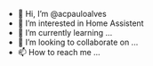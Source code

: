 - 👋 Hi, I’m @acpauloalves
- 👀 I’m interested in Home Assistent
- 🌱 I’m currently learning ...
- 💞️ I’m looking to collaborate on ...
- 📫 How to reach me ...

<!---
acpauloalves/acpauloalves is a ✨ special ✨ repository because its `README.md` (this file) appears on your GitHub profile.
You can click the Preview link to take a look at your changes.
--->
